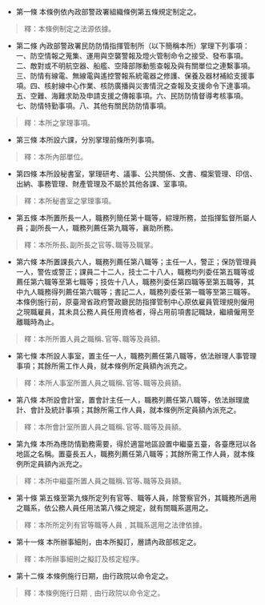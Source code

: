 * 第一條 本條例依內政部警政署組織條例第五條規定制定之。

> 釋：本條例制定之法源依據。

* 第二條 內政部警政署民防防情指揮管制所（以下簡稱本所）掌理下列事項：一、防空情報之蒐集、運用與空襲警報及燈火管制命令之接受、發布事項。二、敵對或不明航空器、船艦、空降部隊動態查報及與有關單位之連繫事項。三、防情有線電、無線電與遙控警報系統電器之修護、保養及器材補給支援事項。四、核射線中心作業、核防廣播與災害情況之查報及支援命令下達事項。五、空難、海難求助及申請支援之傳報事項。六、民防防情督導考核事項。七、防情特勤事項。八、其他有關民防防情事項。

> 釋：本所之掌理事項。

* 第三條 本所設六課，分別掌理前條所列事項。

> 釋：本所內部單位。

* 第四條 本所設秘書室，掌理研考、議事、公共關係、文書、檔案管理、印信、出納、事務管理、財產管理及不屬於其他各課、室事項。

> 釋：本所秘書室之掌理事項。

* 第五條 本所置所長一人，職務列簡任第十職等，綜理所務，並指揮監督所屬人員；副所長一人，職務列薦任第九職等，襄助所務。

> 釋：本所所長､副所長之官等､職等及職掌。

* 第六條 本所置課長六人，職務列薦任第八職等；主任一人，警正；保防管理員一人，警佐或警正；課員二十二人，技士二十八人，職務均列委任第五職等或薦任第六職等至第七職等；技佐十八人，職務列委任第四職等至第五職等，其中九人職務得列薦任第六職等；書記二人，職務列委任第一職等至第三職等。本條例施行前，原臺灣省政府警政廳民防指揮管制中心原依雇員管理規則僱用之現職雇員，其未具公務人員任用資格者，得占用前項書記職缺，繼續僱用至離職時為止。

> 釋：本所所置人員之職稱､官等､職等及員額。

* 第七條 本所設人事室，置主任一人，職務列薦任第八職等，依法辦理人事管理事項；其餘所需工作人員，就本條例所定員額內派充之。

> 釋：本所人事室所置人員之職稱､官等､職等及員額。

* 第八條 本所設會計室，置會計主任一人，職務列薦任第八職等，依法辦理歲計、會計及統計事項；其餘所需工作人員，就本條例所定員額內派充之。

> 釋：本所會計室所置人員之職稱､官等､職等及員額。

* 第九條 本所為應防情勤務需要，得於適當地區設置中繼臺五臺，各臺應冠以各地區之名稱。置臺長五人，職務列薦任第八職等；其餘所需工作人員，就本條例所定員額內派充之。

> 釋：本所中繼臺所置人員之職稱､官等､職等及員額。

* 第十條 第五條至第九條所定列有官等、職等人員，除警察官外，其職務所適用之職系，依公務人員任用法第八條之規定，就有關職系選用之。

> 釋：本所所定列有官等職等人員﹐其職系選用之法律依據。

* 第十一條 本所辦事細則，由本所擬訂，層請內政部核定之。

> 釋：本所辦事細則之擬訂及核定程序。

* 第十二條 本條例施行日期，由行政院以命令定之。

> 釋：本條例施行日期﹐由行政院以命令定之。


